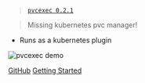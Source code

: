 <!-- _coverpage.md -->
> [`pvcexec 0.2.1`](https://github.com/kubextender/pvcexec/releases/latest)

> Missing kubernetes pvc manager!

- Runs as a kubernetes plugin

![pvcexec demo](/_media/screencast.svg ':size=1000')

[GitHub](https://github.com/kubextender/pvcexec/)
[Getting Started](#getting-started)

